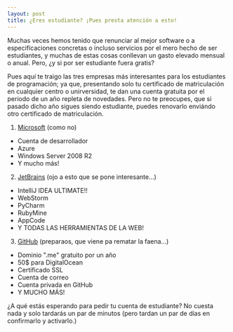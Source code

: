 ```yaml
---
layout: post
title: ¿Eres estudiante? ¡Pues presta atención a esto!
---
```


Muchas veces hemos tenido que renunciar al mejor software o a especifícaciones concretas o incluso servicios por el mero hecho de ser estudiantes, y muchas de estas cosas conllevan un gasto elevado mensual o anual. Pero, ¿y si por ser estudiante fuera gratis?

Pues aquí te traigo las tres empresas más interesantes para los estudiantes de programación; ya que, presentando solo tu certificado de matriculación en cualquier centro o unirversidad, te dan una cuenta gratuita por el periodo de un año repleta de novedades. Pero no te preocupes, que si pasado dicho año sigues siendo estudiante, puedes renovarlo enviándo otro certificado de matriculación.

1. [Microsoft](https://imagine.microsoft.com/es-ES) (como no)
  * Cuenta de desarrollador
  * Azure
  * Windows Server 2008 R2
  * Y mucho más!

2. [JetBrains](https://www.jetbrains.com/student/) (ojo a esto que se pone interesante...)
  * IntelliJ IDEA ULTIMATE!!
  * WebStorm
  * PyCharm
  * RubyMine
  * AppCode
  * Y TODAS LAS HERRAMIENTAS DE LA WEB!

3. [GitHub](https://education.github.com/pack) (preparaos, que viene pa rematar la faena...)
  * Dominio ".me" gratuito por un año
  * 50$ para DigitalOcean
  * Certificado SSL
  * Cuenta de correo
  * Cuenta privada en GitHub
  * Y MUCHO MÁS!

¿A qué estás esperando para pedir tu cuenta de estudiante? No cuesta nada y solo tardarás un par de minutos (pero tardan un par de días en confirmarlo y activarlo.)
